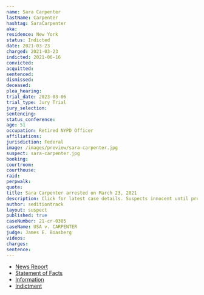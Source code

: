 ```yaml
---
name: Sara Carpenter
lastName: Carpenter
hashtag: SaraCarpenter
aka:
residence: New York
status: Indicted
date: 2021-03-23
charged: 2021-03-23
indicted: 2021-06-16
convicted:
acquitted:
sentenced:
dismissed:
deceased:
plea_hearing:
trial_date: 2023-03-06
trial_type: Jury Trial
jury_selection:
sentencing:
status_conference:
age: 51
occupation: Retired NYPD Officer
affiliations:
jurisdiction: Federal
image: /images/preview/sara-carpenter.jpg
suspect: sara-carpenter.jpg
booking:
courtroom:
courthouse:
raid:
perpwalk:
quote:
title: Sara Carpenter arrested on March 23, 2021
description: Click for latest case details. Suspects innocent until proven guilty.
author: seditiontrack
layout: suspect
published: true
caseNumber: 21-cr-0305
caseName: USA v. CARPENTER
judge: James E. Boasberg
videos:
charges:
sentence:
---
```

- [News Report](https://www.nydailynews.com/new-york/nyc-crime/ny-capitol-riots-former-nypd-police-officer-arrest-sara-carpenter-20210323-try3cc7m3bbhrlfrph5emanlqi-story.html)
- [Statement of Facts](https://www.justice.gov/usao-dc/case-multi-defendant/file/1393356/download)
- [Information](https://www.justice.gov/usao-dc/case-multi-defendant/file/1393351/download)
- [Indictment](https://www.justice.gov/usao-dc/case-multi-defendant/file/1416906/download)
